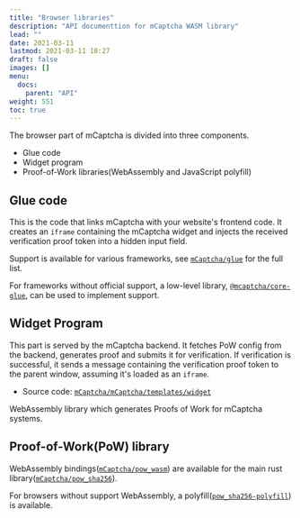 ```yaml
---
title: "Browser libraries"
description: "API documenttion for mCaptcha WASM library"
lead: ""
date: 2021-03-11
lastmod: 2021-03-11 10:27
draft: false
images: []
menu:
  docs:
    parent: "API"
weight: 551
toc: true
---
```


The browser part of mCaptcha is divided into three components.

- Glue code
- Widget program
- Proof-of-Work libraries(WebAssembly and JavaScript polyfill)

## Glue code

This is the code that links mCaptcha with your website's frontend code.
It creates an `iframe` containing the mCaptcha widget and injects the
received verification proof token into a hidden input field.

Support is available for various frameworks, see
[`mCaptcha/glue`](https://github.com/mCaptcha/glue) for the full list.

For frameworks without official support, a low-level library,
[`@mcaptcha/core-glue`](https://www.npmjs.com/package/@mcaptcha/core-glue),
can be used to implement support.

## Widget Program

This part is served by the mCaptcha backend. It fetches PoW config from
the backend, generates proof and submits it for verification. If
verification is successful, it sends a message containing the
verification proof token to the parent window, assuming it's loaded as
an `iframe`.

- Source code:
  [`mCaptcha/mCaptcha/templates/widget`](https://github.com/mCaptcha/mCaptcha/tree/master/templates/widget)

WebAssembly library which generates Proofs of Work for mCaptcha systems.

## Proof-of-Work(PoW) library

WebAssembly bindings([`mCaptcha/pow_wasm`](https://github.com/mCaptcha/pow_wasm)) are available for the main rust library([`mCaptcha/pow_sha256`](https://github.com/mCaptcha/pow_sha256)).

For browsers without support WebAssembly, a
polyfill([`pow_sha256-polyfill`](https://github.com/mCaptcha/pow_sha256-polyfill))
is available.
